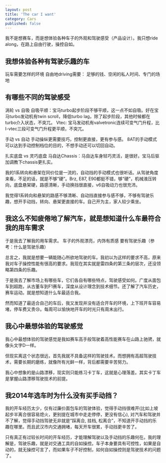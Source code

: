 ```yaml
---
layout: post
title: 'The car I want'
category: Cars
published: false
---
```


我不是想赛车，而是想体验各种车子的外观和驾驶感受（产品设计）。我只想ride along，在路上自由行驶，操控自如。

## 我想体验各种有驾驶乐趣的车

玩车需要怎样的环境
自由地driving需要：
足够的钱、空闲的私人时间、专门的场地

## 有哪些不同的驾驶感受
涡轮 vs 自吸
自吸平顺：宝马turbo起步阶段不够平顺，这一点不如自吸。好在宝马turbo发动机有twin scroll，降低turbo lag，除了起步阶段，其他时候都在turbo介入状态，不突兀。
Vtec: 宝马发动机有valvetronic连续可变气门升程，比I-vtec三段可变气门升程更平顺，不突兀。

手动 vs 自动
手动操纵更需要技巧，控制更直接，更有参与感。
8AT的手动模式可以达到手动控制档位的目的，不想手动还可以切回自动。

扎实底盘 vs 灵巧底盘
马自达Chassis：马自达车身轻巧灵活，是很好。宝马后驱加调教下chassis更扎实。

我的1系转向和悬架在同价位是一流的，自动挡的手动模式也很听话。从驾驶角度来看，不足的话，就是不够“硬”。Brz, E87, E90都挺不错，够“硬”，机械液压转向，底盘悬架硬，路感清晰，手动换挡很直接，v6自吸动力也很充沛。

我觉得1系转向和悬架的路感不够清晰、自动挡直接参与感不够，不够有驾驶乐趣，想开手动挡，转向、悬架更直接的车。自己开为主，家人较少乘坐。

## 我这么不知疲倦地了解汽车，就是想知道什么车最符合我的用车需求

于是我去了解我的用车需求。
车子的外观漂亮，内饰有质感
要有驾驶乐趣（参考：什么是驾驶乐趣）

总言之，我就是想要一辆能随心所欲地驾驶的车。我初以为这样的要求不高，原来我对车子操控性能有很高的要求。我现在其实就是雷四条的第三条的层次，还没领略第四条的乐趣。

于是我去了解市场上有哪些车，它们各自有哪些特点，驾驶感受如何。广度从面包车到超跑，从古董车到F1赛车，深度从设计理念到技术细节。还了解了汽车历史，赛车运动。就是想知道什么车最适合我。

然而知道了最适合自己的车后，我又发现并没有适合开车的环境，上下班开车容易堵，停车费又贵😢。每周可以愉快地开车的时光只有周末出行。


## 我心中最想体验的驾驶感觉

我心中最想体验的驾驶感觉是我如赛车高手般驾驶着高性能赛车在山路上驰骋，就像头文字D一样。

但现实离这个状态很远，首先我就不具备这样的驾驶技术。而想拥有高超驾驶技术，需要长期的磨练，就像所有光鲜一样，背后都需要辛苦努力。

我心中想象的是山路漂移，现实则只能练习卡丁车，这就是心理落差。其实卡丁车是掌握山路漂移驾驶技术的前提。

## 我2014年选车时为什么没有买手动挡？

我的开车经历太少，仅有过廉价面包车的驾驶体验，觉得手动挡很难开(比如上坡起步半离合很容易熄火，更别提在城市中走走停停，更没有信心), 对汽车和驾驶并不了解，觉得手动挡驾驶无非就是”踩离合, 挂档, 松离合”，不知道开手动挡的乐趣在哪里。而且武汉市内交通拥堵，每天开车很累，手动挡更辛苦了。

只有真正有过较长时间的开车经历，才能理解驾驶以及手动挡的乐趣何在。我的理解是，驾驶乐趣，就是对交通工具的自如操控。车子本身要具有可控性，如果是自动的，就无操控可言了，而如果车子不好控制，如何自如操控则是驾驶技术的问题了。

